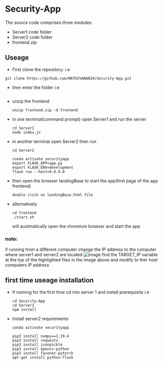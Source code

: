 # Security-App

The source code comprises three modules:
- Server1 code folder
- Server2 code folder
- frontend.zip

## Useage

- First clone the repository: i.e
```
git clone https://github.com/MATHIVANAN29/Security-App.git
```
- then enter the folder i.e
  ```cd Security-App
  ```
- unzip the frontend
  ```
  unzip frontend.zip -d frontend
  ```
- in one terminal(command prompt) open Server1 and run the server
  ```
  cd Server1
  node index.js
  ```

- in another terminal open Server2 then run
  ```
  cd Server2

  conda activate securityapp
  export FLASK_APP=app.py
  export FLASK_ENV=development
  flask run --host=0.0.0.0
  
  ```

- then open the browser landingBase to start the app(first page of the app frontend)
  ```
  double click on landingBase.html file
  ```
- alternatively
  ```
  cd frontend
  ./start.sh
  ```
  will auotmatically open the chromium browser and start the app


### note:
if running from a different computer change the IP address to the computer where server1 and server2 are located
![image](https://github.com/MATHIVANAN29/Security-App/assets/116044651/f72377ba-c6c0-45bd-aa1c-2d16fd2b3870)
find the TARGET_IP variable at the top of the highlighted files in the image above and modify to ther host computers IP address

  

## first time useage installation

- If running for the first time cd into server 1 and install prerequisite i.e
  ```
  cd Security-App
  cd Server1
  npm install
  ```
- Install server2 requirements
  ```
  conda activate securityapp
  
  pip3 install numpy==1.19.4
  pip3 install requests
  pip3 install jsonpickle
  pip3 install opencv-python
  pip3 install facenet-pytorch
  apt-get install python-flask
  ```
